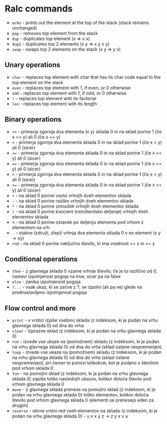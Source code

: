 # Ralc commands

- `echo` - prints out the element at the top of the stack (stack remains unchanged)
- `pop` - removes top element from the stack
- `dup` - duplicates top element (x => x x)
- `dup2` - duplicates top 2 elements (x y => x y x y)
- `swap` - swaps top 2 elements on the stack (x y => y x)

## Unary operations
- `char` - replaces top element with char that has its char code equal to the top element on the stack
- `even` - replaces top element with 1, if even, or 0 otherwise
- `odd` - replaces top element with 1, if odd, or 0 otherwise
- `!` - replaces top element with its factorial
- `len` - replaces top element with its length

## Binary operations
- `<>` - primerja zgornja dva elementa (x y) sklada 0 in na sklad porine 1 (če x <> y) ali 0 (če x == y)
- `<` - primerja zgornja dva elementa sklada 0 in na sklad porine 1 (če x < y) ali 0 (sicer)
- `<=` - primerja zgornja dva elementa sklada 0 in na sklad porine 1 (če x <= y) ali 0 (sicer)
- `==` - primerja zgornja dva elementa sklada 0 in na sklad porine 1 (če x == y) ali 0 (sicer)
- `>` - primerja zgornja dva elementa sklada 0 in na sklad porine 1 (če x > y) ali 0 (sicer)
- `>=` - primerja zgornja dva elementa sklada 0 in na sklad porine 1 (če x >= y) ali 0 (sicer)
- `+` - na sklad 0 porine vsoto vrhnjih dveh elementov sklada
- `-` - na sklad 0 porine razliko vrhnjih dveh elementov sklada
- `*` - na sklad 0 porine zmnožek vrhnjih dveh elementov sklada
- `/` - na sklad 0 porine kvocient (celoštevilsko deljenje) vrhnjih dveh elementov sklada
- `%` - na sklad 0 porine ostanek po deljenju elementa pod vrhom z elementom na vrh
- `.` - stakne (združi, zlepi) vrhnja dva elementa sklada 0 v en element (x y -> xy)
- `rnd` - na sklad 0 porine naključno število, ki ima vrednost >= x in <= y

## Conditional  operations
- `then`  - z glavnega sklada 0 vzame vrhnje število; če je to različno od 0, nastavi izpolnjenost pogoja na true, sicer pa na false
- `else` - zanika izpolnjenost pogoja
- `?...` - vsak ukaz, ki se začne z ?, se izpolni (ali pa ne) glede na prednastavljeno izpolnjenost pogoja

## Flow control and more
- `print` - v vrstici izpiše vsebino sklada (z indeksom, ki je podan na vrhu glavnega sklada 0) od dna do vrha
- `clear` - izprazne sklad (z indeksom, ki je podan na vrhu glavnega sklada 0)
- `run` - izvede vse ukaze na (pomožnem) skladu (z indeksom, ki je podan na vrhu glavnega sklada 0) od dna do vrha (sklad ostane nespremenjen)
- `loop` - izvede vse ukaze na (pomožnem) skladu (z indeksom, ki je podan na vrhu glavnega sklada 0) od dna do vrha (sklad ostane nespremenjen), pri čemer to ponovi tolikokrat, kot je podano s  številom pod vrhom sklada 0
- `fun` - na pomožni sklad  (z indeksom, ki je podan na vrhu glavnega sklada 0) zapiše toliko naslednjih ukazov, kolikor določa število pod vrhom glavnega sklada 0
- `move` - z glavnega sklada prenese na pomožni sklad  (z indeksom, ki je podan na vrhu glavnega sklada 0) toliko elementov, kolikor določa število pod vrhom glavnega sklada 0 (elementi se prenesejo eden za drugim)
- `reverse` - obrne vrstni red vseh elementov na skladu  (z indeksom, ki je podan na vrhu glavnega sklada 0) - u v x y z -> z y x v u